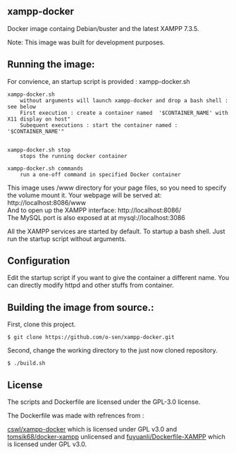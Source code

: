 ## xampp-docker

Docker image containg Debian/buster and the latest XAMPP 7.3.5.

Note: This image was built for development purposes.


## Running the image:

For convience, an startup script is provided : xampp-docker.sh

```
xampp-docker.sh
    without arguments will launch xampp-docker and drop a bash shell : see below
    First execution : create a container named  '$CONTAINER_NAME' with X11 display on host"
    Subequent executions : start the container named : '$CONTAINER_NAME'"
    

xampp-docker.sh stop
    stops the running docker container

xampp-docker.sh commands
    run a one-off command in specified Docker container
```

This image uses /www directory for your page files, so you need to specify the volume mount it.
Your webpage will be served at: http://localhost:8086/www  
And to open up the XAMPP interface: http://localhost:8086/  
The MySQL port is also exposed at at mysql://localhost:3086

All the XAMPP services are started by default.
To startup a bash shell. Just run the startup script without arguments.


## Configuration
Edit the startup script if you want to give the container a different name.
You can directly modify httpd and other stuffs from container.

## Building the image from source.:

First, clone this project.

```
$ git clone https://github.com/o-sen/xampp-docker.git
```

Second, change the working directory to the just now cloned repository.

```
$ ./build.sh
```

## License

The scripts and Dockerfile are licensed under the GPL-3.0 license.

The Dockerfile was made with refrences from :

[cswl/xampp-docker](https://github.com/cswl/xampp-docker) which is licensed under GPL v3.0 and [tomsik68/docker-xampp](https://github.com/tomsik68/docker-xampp) unlicensed and [fuyuanli/Dockerfile-XAMPP](https://github.com/fuyuanli/Dockerfile-XAMPP) which is licensed under GPL v3.0.
